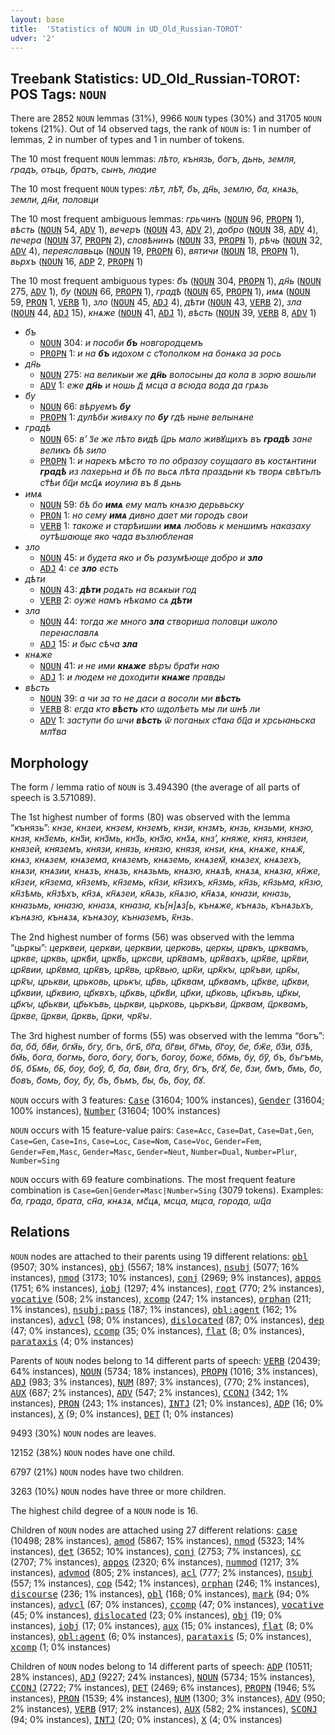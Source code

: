 ```yaml
---
layout: base
title:  'Statistics of NOUN in UD_Old_Russian-TOROT'
udver: '2'
---
```


## Treebank Statistics: UD_Old_Russian-TOROT: POS Tags: `NOUN`

There are 2852 `NOUN` lemmas (31%), 9966 `NOUN` types (30%) and 31705 `NOUN` tokens (21%).
Out of 14 observed tags, the rank of `NOUN` is: 1 in number of lemmas, 2 in number of types and 1 in number of tokens.

The 10 most frequent `NOUN` lemmas: <em>лѣто, кънязь, богъ, дьнь, земля, градъ, отьць, братъ, сынъ, людие</em>

The 10 most frequent `NOUN` types:  <em>лѣт, лѣт҃, б҃ъ, дн҃ь, землю, б҃а, кнѧзь, земли, дн҃и, половци</em>

The 10 most frequent ambiguous lemmas: <em>грьчинъ</em> (<tt><a href="orv_torot-pos-NOUN.html">NOUN</a></tt> 96, <tt><a href="orv_torot-pos-PROPN.html">PROPN</a></tt> 1), <em>вѣсть</em> (<tt><a href="orv_torot-pos-NOUN.html">NOUN</a></tt> 54, <tt><a href="orv_torot-pos-ADV.html">ADV</a></tt> 1), <em>вечеръ</em> (<tt><a href="orv_torot-pos-NOUN.html">NOUN</a></tt> 43, <tt><a href="orv_torot-pos-ADV.html">ADV</a></tt> 2), <em>добро</em> (<tt><a href="orv_torot-pos-NOUN.html">NOUN</a></tt> 38, <tt><a href="orv_torot-pos-ADV.html">ADV</a></tt> 4), <em>печера</em> (<tt><a href="orv_torot-pos-NOUN.html">NOUN</a></tt> 37, <tt><a href="orv_torot-pos-PROPN.html">PROPN</a></tt> 2), <em>словѣнинъ</em> (<tt><a href="orv_torot-pos-NOUN.html">NOUN</a></tt> 33, <tt><a href="orv_torot-pos-PROPN.html">PROPN</a></tt> 1), <em>рѣчь</em> (<tt><a href="orv_torot-pos-NOUN.html">NOUN</a></tt> 32, <tt><a href="orv_torot-pos-ADV.html">ADV</a></tt> 4), <em>переяславьць</em> (<tt><a href="orv_torot-pos-NOUN.html">NOUN</a></tt> 19, <tt><a href="orv_torot-pos-PROPN.html">PROPN</a></tt> 6), <em>вятичи</em> (<tt><a href="orv_torot-pos-NOUN.html">NOUN</a></tt> 18, <tt><a href="orv_torot-pos-PROPN.html">PROPN</a></tt> 1), <em>вьрхъ</em> (<tt><a href="orv_torot-pos-NOUN.html">NOUN</a></tt> 16, <tt><a href="orv_torot-pos-ADP.html">ADP</a></tt> 2, <tt><a href="orv_torot-pos-PROPN.html">PROPN</a></tt> 1)

The 10 most frequent ambiguous types:  <em>б҃ъ</em> (<tt><a href="orv_torot-pos-NOUN.html">NOUN</a></tt> 304, <tt><a href="orv_torot-pos-PROPN.html">PROPN</a></tt> 1), <em>дн҃ь</em> (<tt><a href="orv_torot-pos-NOUN.html">NOUN</a></tt> 275, <tt><a href="orv_torot-pos-ADV.html">ADV</a></tt> 1), <em>б҃у</em> (<tt><a href="orv_torot-pos-NOUN.html">NOUN</a></tt> 66, <tt><a href="orv_torot-pos-PROPN.html">PROPN</a></tt> 1), <em>градѣ</em> (<tt><a href="orv_torot-pos-NOUN.html">NOUN</a></tt> 65, <tt><a href="orv_torot-pos-PROPN.html">PROPN</a></tt> 1), <em>имѧ</em> (<tt><a href="orv_torot-pos-NOUN.html">NOUN</a></tt> 59, <tt><a href="orv_torot-pos-PRON.html">PRON</a></tt> 1, <tt><a href="orv_torot-pos-VERB.html">VERB</a></tt> 1), <em>зло</em> (<tt><a href="orv_torot-pos-NOUN.html">NOUN</a></tt> 45, <tt><a href="orv_torot-pos-ADJ.html">ADJ</a></tt> 4), <em>дѣти</em> (<tt><a href="orv_torot-pos-NOUN.html">NOUN</a></tt> 43, <tt><a href="orv_torot-pos-VERB.html">VERB</a></tt> 2), <em>зла</em> (<tt><a href="orv_torot-pos-NOUN.html">NOUN</a></tt> 44, <tt><a href="orv_torot-pos-ADJ.html">ADJ</a></tt> 15), <em>кнѧже</em> (<tt><a href="orv_torot-pos-NOUN.html">NOUN</a></tt> 41, <tt><a href="orv_torot-pos-ADJ.html">ADJ</a></tt> 1), <em>вѣсть</em> (<tt><a href="orv_torot-pos-NOUN.html">NOUN</a></tt> 39, <tt><a href="orv_torot-pos-VERB.html">VERB</a></tt> 8, <tt><a href="orv_torot-pos-ADV.html">ADV</a></tt> 1)


* <em>б҃ъ</em>
  * <tt><a href="orv_torot-pos-NOUN.html">NOUN</a></tt> 304: <em>и пособи <b>б҃ъ</b> новгородцемъ</em>
  * <tt><a href="orv_torot-pos-PROPN.html">PROPN</a></tt> 1: <em>и на <b>б҃ъ</b> идохом с ст҃ополком на бонѧка за рось</em>
* <em>дн҃ь</em>
  * <tt><a href="orv_torot-pos-NOUN.html">NOUN</a></tt> 275: <em>на великыи же <b>дн҃ь</b> волосыны да кола в зорю вошьли</em>
  * <tt><a href="orv_torot-pos-ADV.html">ADV</a></tt> 1: <em>еже <b>дн҃ь</b> и ношь д҃ мсца а всюда вода да грѧзь</em>
* <em>б҃у</em>
  * <tt><a href="orv_torot-pos-NOUN.html">NOUN</a></tt> 66: <em>вѣруемъ <b>б҃у</b></em>
  * <tt><a href="orv_torot-pos-PROPN.html">PROPN</a></tt> 1: <em>дулѣби живѧху по <b>б҃у</b> гдѣ ныне велынѧне</em>
* <em>градѣ</em>
  * <tt><a href="orv_torot-pos-NOUN.html">NOUN</a></tt> 65: <em>вʼ з҃е же лѣто видѣ ц҃рь мало живꙋщихъ въ <b>градѣ</b> зане великъ бѣ ѕило</em>
  * <tt><a href="orv_torot-pos-PROPN.html">PROPN</a></tt> 1: <em>и нарекъ мѣсто то по образѹ сѹщааго въ костѧнтини <b>градѣ</b> из лахерьна и бѣ по вьсѧ лѣта праздьни къ творѧ свѣтълъ ст҃ѣи бц҃и мсц҃ѧ иѹлиꙗ въ в҃ дьнь</em>
* <em>имѧ</em>
  * <tt><a href="orv_torot-pos-NOUN.html">NOUN</a></tt> 59: <em>бѣ бо <b>имѧ</b> ему малъ кнѧзю дерьвьску</em>
  * <tt><a href="orv_torot-pos-PRON.html">PRON</a></tt> 1: <em>но сему <b>имѧ</b> дивно дает ми городъ свои</em>
  * <tt><a href="orv_torot-pos-VERB.html">VERB</a></tt> 1: <em>такоже и старѣишии <b>имѧ</b> любовь к меншимъ наказаху оутѣшающе яко чада възлюбленая</em>
* <em>зло</em>
  * <tt><a href="orv_torot-pos-NOUN.html">NOUN</a></tt> 45: <em>и будета яко и б҃ъ разумѣюще добро и <b>зло</b></em>
  * <tt><a href="orv_torot-pos-ADJ.html">ADJ</a></tt> 4: <em>се <b>зло</b> есть</em>
* <em>дѣти</em>
  * <tt><a href="orv_torot-pos-NOUN.html">NOUN</a></tt> 43: <em><b>дѣти</b> родѧть на всѧкыи год</em>
  * <tt><a href="orv_torot-pos-VERB.html">VERB</a></tt> 2: <em>оуже намъ нѣкамо сѧ <b>дѣти</b></em>
* <em>зла</em>
  * <tt><a href="orv_torot-pos-NOUN.html">NOUN</a></tt> 44: <em>тогда же много <b>зла</b> створиша половци ѡколо переꙗславлѧ</em>
  * <tt><a href="orv_torot-pos-ADJ.html">ADJ</a></tt> 15: <em>и быс сѣча <b>зла</b></em>
* <em>кнѧже</em>
  * <tt><a href="orv_torot-pos-NOUN.html">NOUN</a></tt> 41: <em>и не ими <b>кнѧже</b> вѣрꙑ брат҃и наю</em>
  * <tt><a href="orv_torot-pos-ADJ.html">ADJ</a></tt> 1: <em>и людем не доходити <b>кнѧже</b> правды</em>
* <em>вѣсть</em>
  * <tt><a href="orv_torot-pos-NOUN.html">NOUN</a></tt> 39: <em>а чи за то не даси а восоли ми <b>вѣсть</b></em>
  * <tt><a href="orv_torot-pos-VERB.html">VERB</a></tt> 8: <em>егда кто <b>вѣсть</b> кто ѡдолѣеть мы ли ѡнѣ ли</em>
  * <tt><a href="orv_torot-pos-ADV.html">ADV</a></tt> 1: <em>заступи бо ѡчи <b>вѣсть</b> ѿ поганых ст҃аꙗ бц҃а и хрсьꙗньска млт҃ва</em>

## Morphology

The form / lemma ratio of `NOUN` is 3.494390 (the average of all parts of speech is 3.571089).

The 1st highest number of forms (80) was observed with the lemma “кънязь”: <em>кнзе, кнзеи, кнзем, кнземъ, кнзи, кнзмъ, кнзь, кнзьми, кнзю, кнзя, кнз҃емь, кнз҃и, кнз҃мь, кнз҃ь, кнз҃ю, кнз҃ѧ, кнз’, княже, княз, князеи, князей, княземъ, князи, князь, князю, князя, кнѕи, кнѧ, кнѧже, кнѧж҃, кнѧз, кнѧзем, кнѧзема, кнѧземъ, кнѧземь, кнѧзем҃, кнѧзех, кнѧзехъ, кнѧзи, кнѧзии, кнѧзъ, кнѧзь, кнѧзьмь, кнѧзю, кнѧзѣ, кнѧзѧ, кнѧзꙗ, кн҃же, кн҃зеи, кн҃зема, кн҃земъ, кн҃земь, кн҃зи, кн҃зихъ, кн҃змь, кн҃зь, кн҃зьма, кн҃зю, кн҃зѣмь, кн҃зѣхъ, кн҃зѧ, кн҃ѧзеи, кн҃ѧзь, кн҃ѧзю, кн҃ѧзѧ, кнꙗзи, кнꙗзь, кнꙗзьмь, кнꙗзю, кнꙗзѧ, кнꙗзꙗ, къ[н]ѧз[ь, кънѧже, кънѧзь, кънѧзьхъ, кънѧзю, кънѧзѧ, кънѧзѹ, кънꙗземъ, к҃нзь</em>.

The 2nd highest number of forms (56) was observed with the lemma “цьркы”: <em>церквеи, церкви, церквии, церковь, церкы, црвкъ, црквамъ, цркве, црквь, цркв҃и, цркв҃ь, црксви, црк҃вамъ, црк҃вахъ, црк҃ве, црк҃ви, црк҃вии, црк҃вма, црк҃въ, црк҃вь, црк҃вью, црк҃и, црк҃кꙑ, црк҃ъви, црк҃ы, црк҃ꙑ, црькви, црьковь, црькꙑ, цр҃вь, цр҃квам, цр҃квамъ, цр҃кве, цр҃кви, цр҃квии, цр҃квию, цр҃квхъ, цр҃квь, цр҃кв҃и, цр҃ки, цр҃ковь, цр҃къвь, цр҃кы, цр҃кꙑ, цр҃ькви, цр҃ькъвь, цьркви, цьрковь, цьркъви, ц҃рквам, ц҃рквамъ, ц҃ркве, ц҃ркви, ц҃рквь, ц҃рки, чрк҃ꙑ</em>.

The 3rd highest number of forms (55) was observed with the lemma “богъ”: <em>ба, ба҃, бв҃и, бгм҃ь, бгу, бгъ, бгъ҃, бг҃а, бг҃ви, бг҃мь, бг҃ѹ, бе, бж҃е, бз҃и, бз҃ѣ, бм҃ь, бога, богмь, бого, богу, богъ, богѹ, боже, бо҃мь, бу, бу҃, бъ, бъгъмь, бъ҃, бъ҃мь, бь҃, бѹ, бѹ҃, б҃, б҃а, б҃ви, б҃га, б҃гу, б҃гъ, б҃гꙋ, б҃е, б҃зи, б҃мъ, б҃мь, б҃о, б҃овъ, б҃омь, б҃оу, б҃у, б҃ъ, б҃ъмъ, б҃ы, б҃ь, б҃ѹ, б҃ꙋ</em>.

`NOUN` occurs with 3 features: <tt><a href="orv_torot-feat-Case.html">Case</a></tt> (31604; 100% instances), <tt><a href="orv_torot-feat-Gender.html">Gender</a></tt> (31604; 100% instances), <tt><a href="orv_torot-feat-Number.html">Number</a></tt> (31604; 100% instances)

`NOUN` occurs with 15 feature-value pairs: `Case=Acc`, `Case=Dat`, `Case=Dat,Gen`, `Case=Gen`, `Case=Ins`, `Case=Loc`, `Case=Nom`, `Case=Voc`, `Gender=Fem`, `Gender=Fem,Masc`, `Gender=Masc`, `Gender=Neut`, `Number=Dual`, `Number=Plur`, `Number=Sing`

`NOUN` occurs with 69 feature combinations.
The most frequent feature combination is `Case=Gen|Gender=Masc|Number=Sing` (3079 tokens).
Examples: <em>б҃а, града, брата, сн҃а, кнѧзѧ, мс҃цѧ, мсца, мцса, города, ѡц҃а</em>


## Relations

`NOUN` nodes are attached to their parents using 19 different relations: <tt><a href="orv_torot-dep-obl.html">obl</a></tt> (9507; 30% instances), <tt><a href="orv_torot-dep-obj.html">obj</a></tt> (5567; 18% instances), <tt><a href="orv_torot-dep-nsubj.html">nsubj</a></tt> (5077; 16% instances), <tt><a href="orv_torot-dep-nmod.html">nmod</a></tt> (3173; 10% instances), <tt><a href="orv_torot-dep-conj.html">conj</a></tt> (2969; 9% instances), <tt><a href="orv_torot-dep-appos.html">appos</a></tt> (1751; 6% instances), <tt><a href="orv_torot-dep-iobj.html">iobj</a></tt> (1297; 4% instances), <tt><a href="orv_torot-dep-root.html">root</a></tt> (770; 2% instances), <tt><a href="orv_torot-dep-vocative.html">vocative</a></tt> (508; 2% instances), <tt><a href="orv_torot-dep-xcomp.html">xcomp</a></tt> (247; 1% instances), <tt><a href="orv_torot-dep-orphan.html">orphan</a></tt> (211; 1% instances), <tt><a href="orv_torot-dep-nsubj-pass.html">nsubj:pass</a></tt> (187; 1% instances), <tt><a href="orv_torot-dep-obl-agent.html">obl:agent</a></tt> (162; 1% instances), <tt><a href="orv_torot-dep-advcl.html">advcl</a></tt> (98; 0% instances), <tt><a href="orv_torot-dep-dislocated.html">dislocated</a></tt> (87; 0% instances), <tt><a href="orv_torot-dep-dep.html">dep</a></tt> (47; 0% instances), <tt><a href="orv_torot-dep-ccomp.html">ccomp</a></tt> (35; 0% instances), <tt><a href="orv_torot-dep-flat.html">flat</a></tt> (8; 0% instances), <tt><a href="orv_torot-dep-parataxis.html">parataxis</a></tt> (4; 0% instances)

Parents of `NOUN` nodes belong to 14 different parts of speech: <tt><a href="orv_torot-pos-VERB.html">VERB</a></tt> (20439; 64% instances), <tt><a href="orv_torot-pos-NOUN.html">NOUN</a></tt> (5734; 18% instances), <tt><a href="orv_torot-pos-PROPN.html">PROPN</a></tt> (1016; 3% instances), <tt><a href="orv_torot-pos-ADJ.html">ADJ</a></tt> (983; 3% instances), <tt><a href="orv_torot-pos-NUM.html">NUM</a></tt> (897; 3% instances),  (770; 2% instances), <tt><a href="orv_torot-pos-AUX.html">AUX</a></tt> (687; 2% instances), <tt><a href="orv_torot-pos-ADV.html">ADV</a></tt> (547; 2% instances), <tt><a href="orv_torot-pos-CCONJ.html">CCONJ</a></tt> (342; 1% instances), <tt><a href="orv_torot-pos-PRON.html">PRON</a></tt> (243; 1% instances), <tt><a href="orv_torot-pos-INTJ.html">INTJ</a></tt> (21; 0% instances), <tt><a href="orv_torot-pos-ADP.html">ADP</a></tt> (16; 0% instances), <tt><a href="orv_torot-pos-X.html">X</a></tt> (9; 0% instances), <tt><a href="orv_torot-pos-DET.html">DET</a></tt> (1; 0% instances)

9493 (30%) `NOUN` nodes are leaves.

12152 (38%) `NOUN` nodes have one child.

6797 (21%) `NOUN` nodes have two children.

3263 (10%) `NOUN` nodes have three or more children.

The highest child degree of a `NOUN` node is 16.

Children of `NOUN` nodes are attached using 27 different relations: <tt><a href="orv_torot-dep-case.html">case</a></tt> (10498; 28% instances), <tt><a href="orv_torot-dep-amod.html">amod</a></tt> (5867; 15% instances), <tt><a href="orv_torot-dep-nmod.html">nmod</a></tt> (5323; 14% instances), <tt><a href="orv_torot-dep-det.html">det</a></tt> (3652; 10% instances), <tt><a href="orv_torot-dep-conj.html">conj</a></tt> (2753; 7% instances), <tt><a href="orv_torot-dep-cc.html">cc</a></tt> (2707; 7% instances), <tt><a href="orv_torot-dep-appos.html">appos</a></tt> (2320; 6% instances), <tt><a href="orv_torot-dep-nummod.html">nummod</a></tt> (1217; 3% instances), <tt><a href="orv_torot-dep-advmod.html">advmod</a></tt> (805; 2% instances), <tt><a href="orv_torot-dep-acl.html">acl</a></tt> (777; 2% instances), <tt><a href="orv_torot-dep-nsubj.html">nsubj</a></tt> (557; 1% instances), <tt><a href="orv_torot-dep-cop.html">cop</a></tt> (542; 1% instances), <tt><a href="orv_torot-dep-orphan.html">orphan</a></tt> (246; 1% instances), <tt><a href="orv_torot-dep-discourse.html">discourse</a></tt> (236; 1% instances), <tt><a href="orv_torot-dep-obl.html">obl</a></tt> (168; 0% instances), <tt><a href="orv_torot-dep-mark.html">mark</a></tt> (94; 0% instances), <tt><a href="orv_torot-dep-advcl.html">advcl</a></tt> (67; 0% instances), <tt><a href="orv_torot-dep-ccomp.html">ccomp</a></tt> (47; 0% instances), <tt><a href="orv_torot-dep-vocative.html">vocative</a></tt> (45; 0% instances), <tt><a href="orv_torot-dep-dislocated.html">dislocated</a></tt> (23; 0% instances), <tt><a href="orv_torot-dep-obj.html">obj</a></tt> (19; 0% instances), <tt><a href="orv_torot-dep-iobj.html">iobj</a></tt> (17; 0% instances), <tt><a href="orv_torot-dep-aux.html">aux</a></tt> (15; 0% instances), <tt><a href="orv_torot-dep-flat.html">flat</a></tt> (8; 0% instances), <tt><a href="orv_torot-dep-obl-agent.html">obl:agent</a></tt> (6; 0% instances), <tt><a href="orv_torot-dep-parataxis.html">parataxis</a></tt> (5; 0% instances), <tt><a href="orv_torot-dep-xcomp.html">xcomp</a></tt> (1; 0% instances)

Children of `NOUN` nodes belong to 14 different parts of speech: <tt><a href="orv_torot-pos-ADP.html">ADP</a></tt> (10511; 28% instances), <tt><a href="orv_torot-pos-ADJ.html">ADJ</a></tt> (9227; 24% instances), <tt><a href="orv_torot-pos-NOUN.html">NOUN</a></tt> (5734; 15% instances), <tt><a href="orv_torot-pos-CCONJ.html">CCONJ</a></tt> (2722; 7% instances), <tt><a href="orv_torot-pos-DET.html">DET</a></tt> (2469; 6% instances), <tt><a href="orv_torot-pos-PROPN.html">PROPN</a></tt> (1946; 5% instances), <tt><a href="orv_torot-pos-PRON.html">PRON</a></tt> (1539; 4% instances), <tt><a href="orv_torot-pos-NUM.html">NUM</a></tt> (1300; 3% instances), <tt><a href="orv_torot-pos-ADV.html">ADV</a></tt> (950; 2% instances), <tt><a href="orv_torot-pos-VERB.html">VERB</a></tt> (917; 2% instances), <tt><a href="orv_torot-pos-AUX.html">AUX</a></tt> (582; 2% instances), <tt><a href="orv_torot-pos-SCONJ.html">SCONJ</a></tt> (94; 0% instances), <tt><a href="orv_torot-pos-INTJ.html">INTJ</a></tt> (20; 0% instances), <tt><a href="orv_torot-pos-X.html">X</a></tt> (4; 0% instances)

